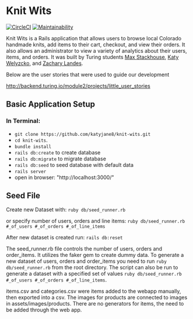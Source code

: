 # Knit Wits
[![CircleCI](https://circleci.com/gh/Maxscores/knit-wits.svg?style=shield)](https://circleci.com/gh/Maxscores/knit-wits)
[![Maintainability](https://api.codeclimate.com/v1/badges/9714c4be4cfe58d24443/maintainability)](https://codeclimate.com/github/Maxscores/knit-wits/maintainability)

Knit Wits is a Rails application that allows users to browse local Colorado handmade knits, add items to their cart, checkout, and view their orders. It also allows an administrator to view a variety of analytics about their users, items, and orders. It was built by Turing students [Max Stackhouse](https://github.com/Maxscores),  [Katy Welyzcko](https://github.com/katyjane8), and  [Zachary Landes](https://github.com/zacharylandes).

Below are the user stories that were used to guide our development

http://backend.turing.io/module2/projects/little_user_stories

## Basic Application Setup
### In Terminal:
* `git clone https://github.com/katyjane8/knit-wits.git`
* `cd knit-wits`.
* `bundle install`
* `rails db:create` to create database
* `rails db:migrate` to migrate database
* `rails db:seed` to seed database with default data
* `rails server`
* open in browser: "http://localhost:3000/"


## Seed File
Create new Dataset with:
`ruby db/seed_runner.rb`

or specify number of users, orders and line items:
`ruby db/seed_runner.rb #_of_users #_of_orders #_of_line_items`

After new dataset is created run:
`rails db:reset`

The seed_runner.rb file controls the number of users, orders and order_items. It utilizes the faker gem to create dummy data. To generate a new dataset of users, orders and order_items you need to run `ruby db/seed_runner.rb` from the root directory. The script can also be run to generate a dataset with a specified set of values `ruby db/seed_runner.rb #_of_users #_of_orders #_of_line_items`.

items.csv and categories.csv were items added to the webapp manually, then exported into a csv. The images for products are connected to images in assets/images/products. There are no generators for items, the need to be added through the web app.
